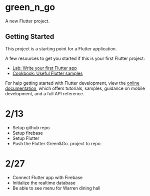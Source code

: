 # green_n_go

A new Flutter project.

## Getting Started

This project is a starting point for a Flutter application.

A few resources to get you started if this is your first Flutter project:

- [Lab: Write your first Flutter app](https://docs.flutter.dev/get-started/codelab)
- [Cookbook: Useful Flutter samples](https://docs.flutter.dev/cookbook)

For help getting started with Flutter development, view the
[online documentation](https://docs.flutter.dev/), which offers tutorials,
samples, guidance on mobile development, and a full API reference.

# 2/13
- Setup github repo
- Setup firebase
- Setup Flutter
- Push the Flutter Green&Go. project to repo

# 2/27
- Connect Flutter app with Firebase
- Initialize the realtime database
- Be able to see menu for Warren dining hall

